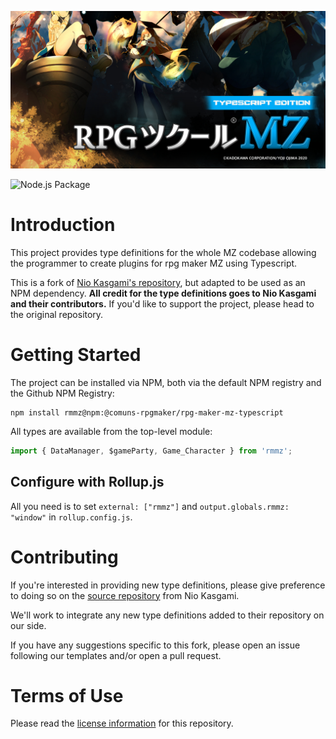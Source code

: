 [source]: https://github.com/niokasgami/Rpg-Maker-MZ-Typescript

![banner](./typescript.jpg)

![Node.js Package](https://github.com/masked-rpgmaker/Rpg-Maker-MZ-Typescript/workflows/Node.js%20Package/badge.svg)


# Introduction

This project provides type definitions for the whole MZ codebase allowing the programmer to create plugins for rpg maker MZ using Typescript.

This is a fork of [Nio Kasgami's repository][source], but adapted to be
used as an NPM dependency. **All credit for the type definitions goes to Nio
Kasgami and their contributors.** If you'd like to support the project, please
head to the original repository.


# Getting Started

The project can be installed via NPM, both via the default NPM registry and the
Github NPM Registry:

    npm install rmmz@npm:@comuns-rpgmaker/rpg-maker-mz-typescript

All types are available from the top-level module:

```ts
import { DataManager, $gameParty, Game_Character } from 'rmmz';
```

## Configure with Rollup.js

All you need is to set `external: ["rmmz"]` and `output.globals.rmmz: "window"`
in `rollup.config.js`.


# Contributing

If you're interested in providing new type definitions, please give preference
to doing so on the [source repository][source] from Nio Kasgami. 

We'll work to integrate any new type definitions added to their repository on
our side.

If you have any suggestions specific to this fork, please open an issue
following our templates and/or open a pull request.


# Terms of Use

Please read the [license information](./LICENSE.md) for this repository.

